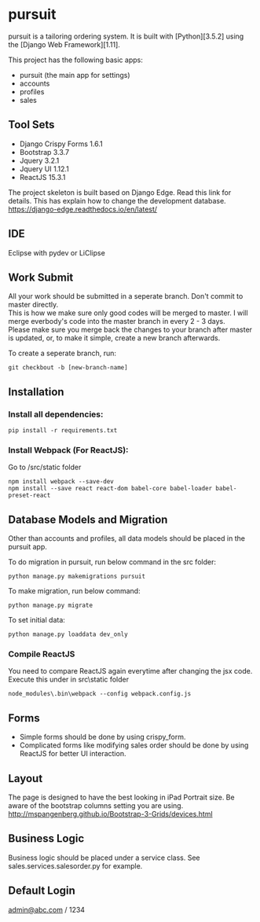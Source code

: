 # pursuit

pursuit is a tailoring ordering system. It is built with [Python][3.5.2] using the [Django Web Framework][1.11].

This project has the following basic apps:

* pursuit  (the main app for settings)
* accounts
* profiles
* sales

## Tool Sets

* Django Crispy Forms 1.6.1
* Bootstrap 3.3.7
* Jquery 3.2.1
* Jquery UI 1.12.1
* ReactJS 15.3.1

The project skeleton is built based on Django Edge.  Read this link for details.  This has explain how to change the development database.
https://django-edge.readthedocs.io/en/latest/

## IDE
Eclipse with pydev or LiClipse

## Work Submit
All your work should be submitted in a seperate branch.  Don't commit to master directly.  
This is how we make sure only good codes will be merged to master.
I will merge everbody's code into the master branch in every 2 - 3 days.  
Please make sure you merge back the changes to your branch after master is updated, or, to make it simple, create a new branch afterwards.

To create a seperate branch, run:

```
git checkbout -b [new-branch-name]
```

## Installation

### Install all dependencies:

```
pip install -r requirements.txt
```
	
### Install Webpack (For ReactJS):
Go to /src/static folder

```
npm install webpack --save-dev
npm install --save react react-dom babel-core babel-loader babel-preset-react
```

## Database Models and Migration
Other than accounts and profiles, all data models should be placed in the pursuit app.

To do migration in pursuit, run below command in the src folder:

```
python manage.py makemigrations pursuit
```

To make migration, run below command:

```
python manage.py migrate
```

To set initial data:

```
python manage.py loaddata dev_only
```


### Compile ReactJS
You need to compare ReactJS again everytime after changing the jsx code.  Execute this under in src\static folder

    node_modules\.bin\webpack --config webpack.config.js

## Forms
* Simple forms should be done by using crispy_form.
* Complicated forms like modifying sales order should be done by using ReactJS for better UI interaction.

## Layout
The page is designed to have the best looking in iPad Portrait size.  Be aware of the bootstrap columns setting you are using.
http://mspangenberg.github.io/Bootstrap-3-Grids/devices.html

## Business Logic
Business logic should be placed under a service class.  See sales.services.salesorder.py for example.

## Default Login
admin@abc.com / 1234